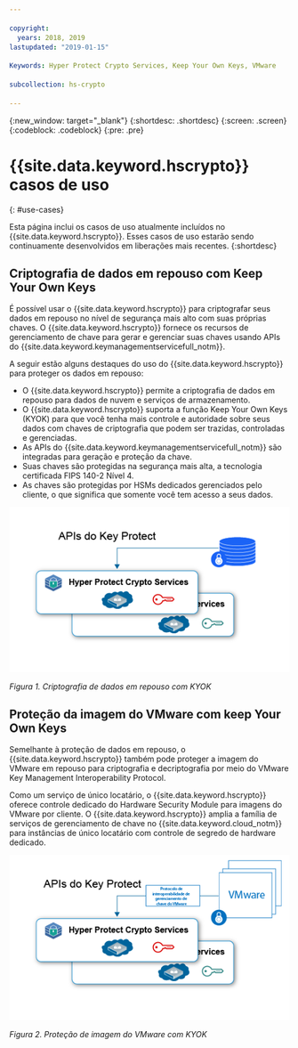 ```yaml
---

copyright:
  years: 2018, 2019
lastupdated: "2019-01-15"

Keywords: Hyper Protect Crypto Services, Keep Your Own Keys, VMware

subcollection: hs-crypto

---
```


{:new_window: target="_blank"}
{:shortdesc: .shortdesc}
{:screen: .screen}
{:codeblock: .codeblock}
{:pre: .pre}

# {{site.data.keyword.hscrypto}}  casos de uso
{: #use-cases}

Esta página inclui os casos de uso atualmente incluídos no {{site.data.keyword.hscrypto}}. Esses casos de uso estarão sendo continuamente desenvolvidos em liberações mais recentes.
{:shortdesc}

## Criptografia de dados em repouso com Keep Your Own Keys

É possível usar o {{site.data.keyword.hscrypto}} para criptografar seus dados em repouso no nível de segurança mais alto com suas próprias chaves. O {{site.data.keyword.hscrypto}} fornece os recursos de gerenciamento de chave para gerar e gerenciar suas chaves usando APIs do {{site.data.keyword.keymanagementservicefull_notm}}.

A seguir estão alguns destaques do uso do {{site.data.keyword.hscrypto}} para proteger os dados em repouso:

 * O {{site.data.keyword.hscrypto}} permite a criptografia de dados em repouso para dados de nuvem e serviços de armazenamento.
 * O {{site.data.keyword.hscrypto}} suporta a função Keep Your Own Keys (KYOK) para que você tenha mais controle e autoridade sobre seus dados com chaves de criptografia que podem ser trazidas, controladas e gerenciadas.
 * As APIs do {{site.data.keyword.keymanagementservicefull_notm}} são integradas para geração e proteção da chave.
 * Suas chaves são protegidas na segurança mais alta, a tecnologia certificada FIPS 140-2 Nível 4.
 * As chaves são protegidas por HSMs dedicados gerenciados pelo cliente, o que significa que somente você tem acesso a seus dados.

![criptografia de dados em repouso com KYOK](image/byok.png "Criptografia de dados em repouso com KYOK")

*Figura 1. Criptografia de dados em repouso com KYOK*

## Proteção da imagem do VMware com keep Your Own Keys

Semelhante à proteção de dados em repouso, o {{site.data.keyword.hscrypto}} também pode proteger a imagem do VMware em repouso para criptografia e decriptografia por meio do VMware Key Management Interoperability Protocol.

Como um serviço de único locatário, o {{site.data.keyword.hscrypto}} oferece controle dedicado do Hardware Security Module para imagens do VMware por cliente. O {{site.data.keyword.hscrypto}} amplia a família de serviços de gerenciamento de chave no {{site.data.keyword.cloud_notm}} para instâncias de único locatário com controle de segredo de hardware dedicado.

![Proteção de imagem do VMware com KYOK](image/byok_vm.png "Proteção de imagem do VMware com KYOK")

*Figura 2. Proteção de imagem do VMware com KYOK*
